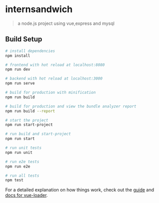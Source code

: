 # internsandwich

> a node.js project using vue,express and mysql

## Build Setup

``` bash
# install dependencies
npm install

# frontend with hot reload at localhost:8080
npm run dev

# backend with hot reload at localhost:3000
npm run serve

# build for production with minification
npm run build

# build for production and view the bundle analyzer report
npm run build --report

# start the project
npm run start-project

# run build and start-project
npm run start

# run unit tests
npm run unit

# run e2e tests
npm run e2e

# run all tests
npm test
```

For a detailed explanation on how things work, check out the [guide](http://vuejs-templates.github.io/webpack/) and [docs for vue-loader](http://vuejs.github.io/vue-loader).

